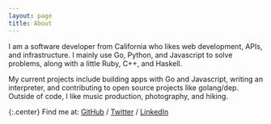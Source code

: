 ```yaml
---
layout: page
title: About
---
```


I am a software developer from California who likes web development, APIs, and infrastructure. I mainly use Go, Python, and Javascript to solve problems, along with a little Ruby, C++, and Haskell.

My current projects include building apps with Go and Javascript, writing an interpreter, and contributing to open source projects like golang/dep. Outside of code, I like music production, photography, and hiking.

{:.center}
Find me at: [GitHub](https://github.com/nijaru) / [Twitter](https://twitter.com/nijaruuu) / [LinkedIn](https://www.linkedin.com/in/nick-russo/)
